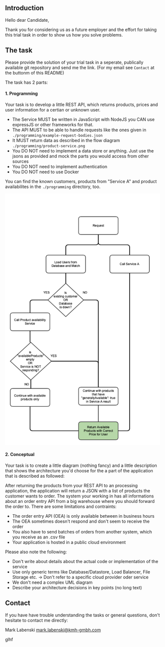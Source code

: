 ## Introduction

Hello dear Candidate,

Thank you for considering us as a future employer and the effort for taking this trial task in order to show us how you solve problems.

## The task
Please provide the solution of your trial task in a seperate, publically available git repository and send me the link. (For my email see `Contact` at the buttonm of this README)

The task has 2 parts:

#### 1. Programming

Your task is to develop a little REST API, which returns products, prices and user information for a certian or unknown user.

  - The Service MUST be written in JavaScript with NodeJS you CAN use expressJS or other frameworks for that.
  - The API MUST to be able to handle requests like the ones given in `./programming/example-request-bodies.json`
  - It MUST return data as described in the flow diagram `./programming/product-service.png`
  - You DO NOT need to implement a data store or anything. Just use the jsons as provided and mock the parts you would access from other sources
  - You DO NOT need to implement authentication
  - You DO NOT need to use Docker

You can find the known customers, products from "Service A" and product availabilites in the `./programming` directory, too.

![flow diagram of product service](/programming/product-service.png)

#### 2. Conceptual

Your task is to create a little diagram (nothing fancy) and a little description that shows the architecture you'd choose for the a part of the application that is described as followed:

After returning the products from your REST API to an processing application, the application will return a JSON with a list of products the customer wants to order. The system your working in has all informations about an order entry API from a big warehouse where you should forward the order to.
There are some limitations and contraints:

  - The order entry API (OEA) is only available between in business hours
  - The OEA sometimes doesn't respond and don't seem to receive the order
  - You also have to send batches of orders from another system, which you receive as an .csv file
  - Your application is hosted in a public cloud environment

Please also note the following:

  - Don't write about details about the actual code or implementation of the service
  - Use only generic terms like Database/Datastore, Load Balancer, File Storage etc. -> Don't refer to a specific cloud provider oder service
  - We don't need a complex UML diagram
  - Describe your architecture decisions in key points (no long text)

## Contact

  If you have have trouble understanding the tasks or general questions, don't hesitate to contact me directly:

  Mark Labenski <mark.labenski@kmh-gmbh.com>

glhf
